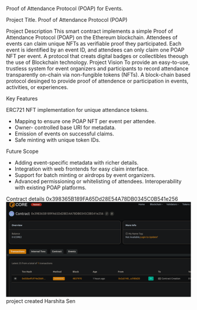 Proof of Attendance Protocol (POAP) for Events.

Project Title.
Proof of Attendance Protocol (POAP)

 Project  Description
This smart contract implements a simple Proof of Attendance Protocol (POAP) on the Ethereum blockchain. Attendees of events can claim unique NFTs as verifiable proof they participated. Each event is identified by an event ID, and attendees can only claim one POAP NFT per event.
A protocol that creats digital badges or collectibles theough the use of Blockchain technology.        Project Vision 
To provide an easy-to-use, trustless system for event   organizers and participants to record attendance transparently on-chain via non-fungible tokens (NFTs).
A block-chain based protocol desinged to provide proof of attendence or participation in events, activities, or experiences. 

Key Features

ERC721 NFT implementation for unique attendance tokens.
- Mapping to ensure one POAP NFT per event per attendee.
- Owner- controlled base URI for metadata.
- Emission of events on successful claims.
- Safe minting with unique token IDs.

Future Scope
 - Adding  event-specific metadata with richer details.
 - Integration with web frontends for easy claim interface.
 - Support for batch minting or airdrops by event organizers.
 - Advanced permissioning or   whitelisting of attendees.
 Interoperability with existing POAP platforms.

Contract details
0x398365B189FA65Dd28E54A78DB0345C0B541e256![alt text](image.png)
 project created  Harshita Sen 
